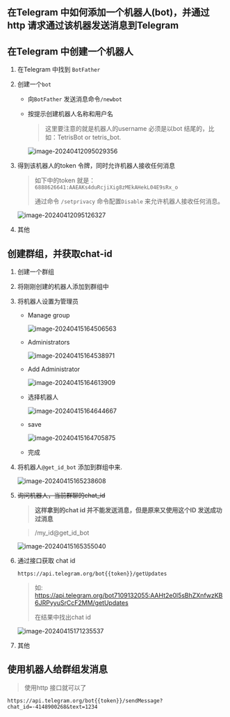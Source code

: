 







## 在Telegram 中如何添加一个机器人(bot)，并通过http 请求通过该机器发送消息到Telegram 



## 在Telegram 中创建一个机器人

1. 在Telegram 中找到 `BotFather`

2. 创建一个`bot`

   - 向`BotFather` 发送消息命令`/newbot`

   - 按提示创建机器人名称和用户名

     > 这里要注意的就是机器人的username 必须是以bot 结尾的，比如：TetrisBot or tetris_bot.

     ![image-20240412095029356](01-add_bot.assets/image-20240412095029356.png)

3. 得到该机器人的token 令牌，同时允许机器人接收任何消息

   > 如下中的token 就是：`6888626641:AAEAKs4duRcjiXig8zMEkAHekL04E9sRx_o`
   >
   > 通过命令 `/setprivacy` 命令配置`Disable` 来允许机器人接收任何消息。

   ![image-20240412095126327](01-add_bot.assets/image-20240412095126327.png)

4. 其他

## 创建群组，并获取chat-id

1. 创建一个群组

2. 将刚刚创建的机器人添加到群组中

3. 将机器人设置为管理员

   - Manage group

     ![image-20240415164506563](01-add_bot.assets/image-20240415164506563.png)

   - Administrators

     ![image-20240415164538971](01-add_bot.assets/image-20240415164538971.png)

   - Add Administrator

     ![image-20240415164613909](01-add_bot.assets/image-20240415164613909.png)

   - 选择机器人

     ![image-20240415164644667](01-add_bot.assets/image-20240415164644667.png)

   - save

     ![image-20240415164705875](01-add_bot.assets/image-20240415164705875.png)

   - 完成

4. 将机器人`@get_id_bot` 添加到群组中来.

   ![image-20240415165238608](01-add_bot.assets/image-20240415165238608.png)

5. ~~询问机器人，当前群聊的chat_id~~   

   >  **这样拿到的chat id 并不能发送消息，但是原来又使用这个ID 发送成功过消息**

   > /my_id@get_id_bot

   ![image-20240415165355040](01-add_bot.assets/image-20240415165355040.png)

6. 通过接口获取 chat id

   ```http
   https://api.telegram.org/bot{{token}}/getUpdates
   ```

   > 如: https://api.telegram.org/bot7109132055:AAHt2e0l5sBhZXnfwzKB6JRPyyuSrCcF2MM/getUpdates
   >
   > 在结果中找出chat id

   ![image-20240415171235537](01-add_bot.assets/image-20240415171235537.png)

7. 其他

## 使用机器人给群组发消息

> 使用http 接口就可以了

```http
https://api.telegram.org/bot{{token}}/sendMessage?chat_id=-4148900268&text=1234
```

